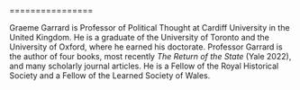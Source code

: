 ================

Graeme Garrard is Professor of Political Thought at Cardiff University in the United Kingdom.  He is a graduate of the
University of Toronto and the University of Oxford, where he earned his doctorate.  Professor Garrard is the author of
four books, most recently *The Return of the State* (Yale 2022), and many scholarly journal articles.  He is a Fellow of
the Royal Historical Society and a Fellow of the Learned Society of Wales.

